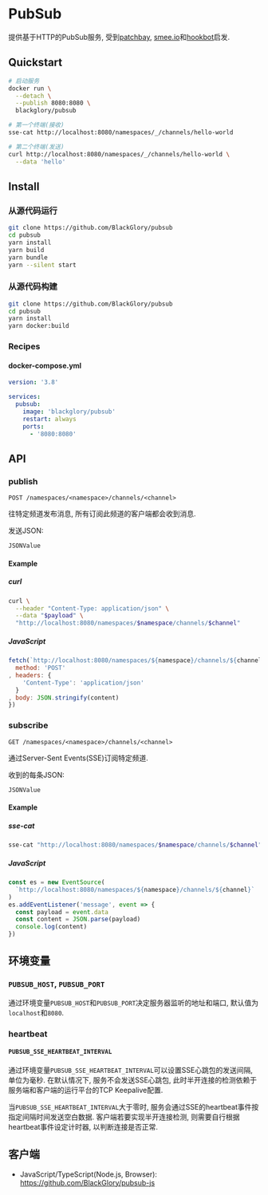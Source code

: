 # PubSub
提供基于HTTP的PubSub服务,
受到[patchbay], [smee.io]和[hookbot]启发.

[patchbay]: https://patchbay.pub/
[smee.io]: https://smee.io/
[hookbot]: https://github.com/sensiblecodeio/hookbot

## Quickstart
```sh
# 启动服务
docker run \
  --detach \
  --publish 8080:8080 \
  blackglory/pubsub

# 第一个终端(接收)
sse-cat http://localhost:8080/namespaces/_/channels/hello-world

# 第二个终端(发送)
curl http://localhost:8080/namespaces/_/channels/hello-world \
  --data 'hello'
```

## Install
### 从源代码运行
```sh
git clone https://github.com/BlackGlory/pubsub
cd pubsub
yarn install
yarn build
yarn bundle
yarn --silent start
```

### 从源代码构建
```sh
git clone https://github.com/BlackGlory/pubsub
cd pubsub
yarn install
yarn docker:build
```

### Recipes
#### docker-compose.yml
```yaml
version: '3.8'

services:
  pubsub:
    image: 'blackglory/pubsub'
    restart: always
    ports:
      - '8080:8080'
```

## API
### publish
`POST /namespaces/<namespace>/channels/<channel>`

往特定频道发布消息, 所有订阅此频道的客户端都会收到消息.

发送JSON:
```
JSONValue
```

#### Example
##### curl
```sh
curl \
  --header "Content-Type: application/json" \
  --data "$payload" \
  "http://localhost:8080/namespaces/$namespace/channels/$channel"
```

##### JavaScript
```js
fetch(`http://localhost:8080/namespaces/${namespace}/channels/${channel}`, {
  method: 'POST'
, headers: {
    'Content-Type': 'application/json'
  }
, body: JSON.stringify(content)
})
```

### subscribe
`GET /namespaces/<namespace>/channels/<channel>`

通过Server-Sent Events(SSE)订阅特定频道.

收到的每条JSON:
```
JSONValue
```

#### Example
##### sse-cat
```sh
sse-cat "http://localhost:8080/namespaces/$namespace/channels/$channel"
```

##### JavaScript
```js
const es = new EventSource(
  `http://localhost:8080/namespaces/${namespace}/channels/${channel}`
)
es.addEventListener('message', event => {
  const payload = event.data
  const content = JSON.parse(payload)
  console.log(content)
})
```

## 环境变量
### `PUBSUB_HOST`, `PUBSUB_PORT`
通过环境变量`PUBSUB_HOST`和`PUBSUB_PORT`决定服务器监听的地址和端口,
默认值为`localhost`和`8080`.

### heartbeat
#### `PUBSUB_SSE_HEARTBEAT_INTERVAL`
通过环境变量`PUBSUB_SSE_HEARTBEAT_INTERVAL`可以设置SSE心跳包的发送间隔, 单位为毫秒.
在默认情况下, 服务不会发送SSE心跳包,
此时半开连接的检测依赖于服务端和客户端的运行平台的TCP Keepalive配置.

当`PUBSUB_SSE_HEARTBEAT_INTERVAL`大于零时,
服务会通过SSE的heartbeat事件按指定间隔时间发送空白数据.
客户端若要实现半开连接检测, 则需要自行根据heartbeat事件设定计时器, 以判断连接是否正常.

## 客户端
- JavaScript/TypeScript(Node.js, Browser): <https://github.com/BlackGlory/pubsub-js>
